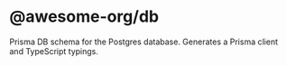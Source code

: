 # @awesome-org/db

Prisma DB schema for the Postgres database. Generates a Prisma client and TypeScript typings.

